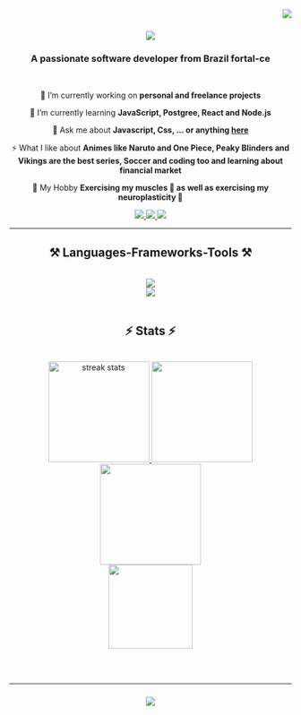 
<img align="right" src="https://visitor-badge.laobi.icu/badge?page_id=Joaomagh.Joaomagh" />

<h1 align="center">
    <img src="https://readme-typing-svg.herokuapp.com/?font=Righteous&size=35&center=true&vCenter=true&width=500&height=70&duration=4000&lines=Hi+There!+👋;+I'm+João+Magalhães!;" style="color: #FF5733;" />
</h1>


<h3 align="center">A passionate software developer from Brazil fortal-ce</h3>

<br/>

<div align="center">
 
 🔭 I’m currently working on **personal and freelance projects**
 
 🌱 I’m currently learning **JavaScript, Postgree, React and Node.js**

 💬 Ask me about **Javascript, Css, ... or anything [here](https://www.linkedin.com/in/joaomagh/)**

 ⚡ What I like about **Animes like Naruto and One Piece, Peaky Blinders and Vikings are the best series, Soccer and coding too and learning about financial market**

 🦆 My Hobby **Exercising my muscles 💪 as well as exercising my neuroplasticity 🧠**
 
 </div>
 
<div align="center"> 
  <a href="mailto:joaomagdev@gmail.com">
    <img src="https://img.shields.io/badge/Gmail-333333?style=for-the-badge&logo=gmail&logoColor=red" />
  </a>
  <a href="https://linkedin.com/in/joaomagh" target="_blank">
    <img src="https://img.shields.io/badge/LinkedIn-0077B5?style=for-the-badge&logo=linkedin&logoColor=white" target="_blank" />
  </a>
  <a href="https://joaomaghportfolio.netlify.app/" target="_blank">
     <img src="https://img.shields.io/badge/Portfolio-FF5722?style=for-the-badge&logo=todoist&logoColor=white" target="_blank" />
  </a>
</div>

 <hr/>
 
<h2 align="center">⚒️ Languages-Frameworks-Tools ⚒️</h2>
<br/>
<div align="center">
    <img src="https://skillicons.dev/icons?i=github,javascript,java" /><br>
    <img src="https://skillicons.dev/icons?i=react,bootstrap,html,css,vscode,figma,tailwind,git" />
</div>

<br/>
<!--<hr/>

<!--<div align="center">
  <h2>🐍 just a snake 🐍</h2>
  <br>
<!-- JOGO DO SNAKE COM MEUS COMMITS DIARIOS. <img src="https://raw.githubusercontent.com/Joaomagh/Joaomagh/output/github-contribution-grid-snake.svg" /> 
<img alt="snake" src="https://raw.githubusercontent.com/Platane/snk/output/github-contribution-grid-snake.svg"/> 
    
  <br/><br/><br/>
</div>

<hr/> -->

<h2 align="center">⚡ Stats ⚡</h2>
<br>
<div align=center>
<a href="https://github.com/Joaomagh">
<img height="180em" src="https://streak-stats.demolab.com/?user=Joaomagh&count_private=true&theme=react&border_radius=10" alt="streak stats"/>
<img height="180em" src="https://github-readme-stats.vercel.app/api/top-langs/?username=Joaomagh&layout=compact&langs_count=7&theme=react"/>
<img height="180em" src="https://github-readme-stats.vercel.app/api?username=Joaomagh&show_icons=true&theme=react&include_all_commits=true&count_private=true"/>
  <br/>
</div>

<div align="center">
  <img align="center" height="150" src="https://i.pinimg.com/originals/c4/bd/18/c4bd187f7318c55c1dbf9940977c86ae.gif"  />
</div>

<br/><br/>
<hr/>

<h3 align="center">
    <img src="https://readme-typing-svg.herokuapp.com/?font=Righteous&size=25&center=true&vCenter=true&width=500&height=70&duration=4000&lines=Thanks+for+visiting!+✌️;+Shoot+me+a+message+on+Linkedin!;I'm+always+down+to+collab+:)">
</h3>

<br/>
